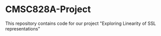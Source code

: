 # CMSC828A-Project

This repository contains code for our project "Exploring Linearity of SSL representations"
